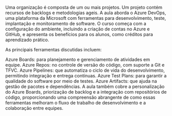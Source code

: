 Uma organização é composta de um ou mais projetos. Um projeto contém recursos de backlogs e metodologias ageis.
A aula aborda o Azure DevOps, uma plataforma da Microsoft com ferramentas para desenvolvimento, teste, implantação e monitoramento de software. O curso começa com a configuração do ambiente, incluindo a criação de contas no Azure e GitHub, e apresenta os benefícios para os alunos, como créditos para aprendizado prático.

As principais ferramentas discutidas incluem:

Azure Boards: para planejamento e gerenciamento de atividades em equipe.
Azure Repos: no controle de versão do código, com suporte a Git e TFVC.
Azure Pipelines: que automatiza o ciclo de vida do desenvolvimento, permitindo integração e entrega contínuas.
Azure Test Plans: para garantir a qualidade do software por meio de testes.
Azure Artifacts: que ajuda na gestão de pacotes e dependências.
A aula também cobre a personalização do Azure Boards, priorização de backlog e a integração com repositórios de código, proporcionando uma compreensão abrangente de como essas ferramentas melhoram o fluxo de trabalho de desenvolvimento e a colaboração entre equipes.